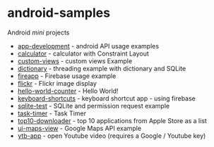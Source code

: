 # android-samples

Android *mini* projects 
- [app-development](app-development/README.md) - android API usage examples
- [calculator](calculator/README.md) - calculator with Constraint Layout
- [custom-views](custom-views/README.md) - custom views Example
- [dictionary](dictionary/README.md) - threading example with dictionary and SQLite
- [fireapp](fireapp/README.md) - Firebase usage example
- [flickr](flickr/README.md) - Flickr image display
- [hello-world-counter](hello-world-counter/README.md) - Hello World!
- [keyboard-shortcuts](keyboard-shortcuts/README.md) - keyboard shortcut app - using firebase
- [sqlite-test](sqlite-test/README.md) - SQLite and permission request example
- [task-timer](task-timer/README.md) - Task Timer
- [top10-downloader](top10-downloader/README.md) - top 10 applications from Apple Store as a list
- [ui-maps-view](ui-maps-view/README.md) - Google Maps API example
- [ytb-app](ytb-app/README.md) - open Youtube video (requires a Google / Youtube key)
  
<!--   
<dl>
  <dt><strong>Something</strong></dt>
  <dd>The new version of this product costs significantly less than the previous one!</dd>
  
</dl> -->
